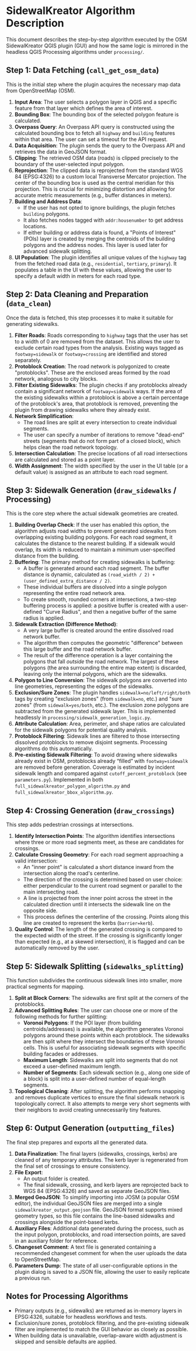 # SidewalKreator Algorithm Description

This document describes the step-by-step algorithm executed by the OSM SidewalKreator QGIS plugin (GUI) and how the same logic is mirrored in the headless QGIS Processing algorithms under `processing/`.

## Step 1: Data Fetching (`call_get_osm_data`)

This is the initial step where the plugin acquires the necessary map data from OpenStreetMap (OSM).

1.  **Input Area**: The user selects a polygon layer in QGIS and a specific feature from that layer which defines the area of interest.
2.  **Bounding Box**: The bounding box of the selected polygon feature is calculated.
3.  **Overpass Query**: An Overpass API query is constructed using the calculated bounding box to fetch all `highway` and `building` features within that area. The user can set a timeout for the API request.
4.  **Data Acquisition**: The plugin sends the query to the Overpass API and retrieves the data in GeoJSON format.
5.  **Clipping**: The retrieved OSM data (roads) is clipped precisely to the boundary of the user-selected input polygon.
6.  **Reprojection**: The clipped data is reprojected from the standard WGS 84 (EPSG:4326) to a custom local Transverse Mercator projection. The center of the bounding box is used as the central meridian for this projection. This is crucial for minimizing distortion and allowing for accurate metric measurements (e.g., buffer distances in meters).
7.  **Building and Address Data**:
    *   If the user has not opted to ignore buildings, the plugin fetches `building` polygons.
    *   It also fetches nodes tagged with `addr:housenumber` to get address locations.
    *   If either building or address data is found, a "Points of Interest" (POIs) layer is created by merging the centroids of the building polygons and the address nodes. This layer is used later for advanced sidewalk splitting.
8.  **UI Population**: The plugin identifies all unique values of the `highway` tag from the fetched road data (e.g., `residential`, `tertiary`, `primary`). It populates a table in the UI with these values, allowing the user to specify a default width in meters for each road type.

## Step 2: Data Cleaning and Preparation (`data_clean`)

Once the data is fetched, this step processes it to make it suitable for generating sidewalks.

1.  **Filter Roads**: Roads corresponding to `highway` tags that the user has set to a width of 0 are removed from the dataset. This allows the user to exclude certain road types from the analysis. Existing ways tagged as `footway=sidewalk` or `footway=crossing` are identified and stored separately.
2.  **Protoblock Creation**: The road network is polygonized to create "protoblocks". These are the enclosed areas formed by the road network, analogous to city blocks.
3.  **Filter Existing Sidewalks**: The plugin checks if any protoblocks already contain a significant network of `footway=sidewalk` ways. If the area of the existing sidewalks within a protoblock is above a certain percentage of the protoblock's area, that protoblock is removed, preventing the plugin from drawing sidewalks where they already exist.
4.  **Network Simplification**:
    *   The road lines are split at every intersection to create individual segments.
    *   The user can specify a number of iterations to remove "dead-end" streets (segments that do not form part of a closed block), which helps clean the road network topology.
5.  **Intersection Calculation**: The precise locations of all road intersections are calculated and stored as a point layer.
6.  **Width Assignment**: The width specified by the user in the UI table (or a default value) is assigned as an attribute to each road segment.

## Step 3: Sidewalk Generation (`draw_sidewalks` / Processing)

This is the core step where the actual sidewalk geometries are created.

1.  **Building Overlap Check**: If the user has enabled this option, the algorithm adjusts road widths to prevent generated sidewalks from overlapping existing building polygons. For each road segment, it calculates the distance to the nearest building. If a sidewalk would overlap, its width is reduced to maintain a minimum user-specified distance from the building.
2.  **Buffering**: The primary method for creating sidewalks is buffering:
    *   A buffer is generated around each road segment. The buffer distance is dynamic, calculated as `(road_width / 2) + (user_defined_extra_distance / 2)`.
    *   These individual buffers are dissolved into a single polygon representing the entire road network area.
    *   To create smooth, rounded corners at intersections, a two-step buffering process is applied: a positive buffer is created with a user-defined "Curve Radius", and then a negative buffer of the same radius is applied.
3.  **Sidewalk Extraction (Difference Method)**:
    *   A very large buffer is created around the entire dissolved road network buffer.
    *   The algorithm then computes the geometric "difference" between this large buffer and the road network buffer.
    *   The result of the difference operation is a layer containing the polygons that fall *outside* the road network. The largest of these polygons (the area surrounding the entire map extent) is discarded, leaving only the internal polygons, which are the sidewalks.
4.  **Polygon to Line Conversion**: The sidewalk polygons are converted into line geometries, representing the edges of the sidewalks.
5.  **Exclusion/Sure Zones**: The plugin handles `sidewalk=no/left/right/both` tags by creating "exclusion zones" (from `sidewalk=no`, etc.) and "sure zones" (from `sidewalk=yes/both`, etc.). The exclusion zone polygons are subtracted from the generated sidewalk layer. This is implemented headlessly in `processing/sidewalk_generation_logic.py`.
6.  **Attribute Calculation**: Area, perimeter, and shape ratios are calculated for the sidewalk polygons for potential quality analysis.
7.  **Protoblock Filtering**: Sidewalk lines are filtered to those intersecting dissolved protoblocks to remove disjoint segments. Processing algorithms do this automatically.
8.  **Pre-existing Sidewalk Filtering**: To avoid drawing where sidewalks already exist in OSM, protoblocks already “filled” with `footway=sidewalk` are removed before generation. Coverage is estimated by incident sidewalk length and compared against `cutoff_percent_protoblock` (see `parameters.py`). Implemented in both `full_sidewalkreator_polygon_algorithm.py` and `full_sidewalkreator_bbox_algorithm.py`.

## Step 4: Crossing Generation (`draw_crossings`)

This step adds pedestrian crossings at intersections.

1.  **Identify Intersection Points**: The algorithm identifies intersections where three or more road segments meet, as these are candidates for crossings.
2.  **Calculate Crossing Geometry**: For each road segment approaching a valid intersection:
    *   An "inner point" is calculated a short distance inward from the intersection along the road's centerline.
    *   The direction of the crossing is determined based on user choice: either perpendicular to the current road segment or parallel to the main intersecting road.
    *   A line is projected from the inner point across the street in the calculated direction until it intersects the sidewalk line on the opposite side.
    *   This process defines the centerline of the crossing. Points along this line are created to represent the kerbs (`barrier=kerb`).
3.  **Quality Control**: The length of the generated crossing is compared to the expected width of the street. If the crossing is significantly longer than expected (e.g., at a skewed intersection), it is flagged and can be automatically removed by the user.

## Step 5: Sidewalk Splitting (`sidewalks_splitting`)

This function subdivides the continuous sidewalk lines into smaller, more practical segments for mapping.

1.  **Split at Block Corners**: The sidewalks are first split at the corners of the protoblocks.
2.  **Advanced Splitting Rules**: The user can choose one or more of the following methods for further splitting:
    *   **Voronoi Polygons**: If the POI layer (from building centroids/addresses) is available, the algorithm generates Voronoi polygons around these points within each protoblock. The sidewalks are then split where they intersect the boundaries of these Voronoi cells. This is useful for associating sidewalk segments with specific building facades or addresses.
    *   **Maximum Length**: Sidewalks are split into segments that do not exceed a user-defined maximum length.
    *   **Number of Segments**: Each sidewalk section (e.g., along one side of a block) is split into a user-defined number of equal-length segments.
3.  **Topological Cleaning**: After splitting, the algorithm performs snapping and removes duplicate vertices to ensure the final sidewalk network is topologically correct. It also attempts to merge very short segments with their neighbors to avoid creating unnecessarily tiny features.

## Step 6: Output Generation (`outputting_files`)

The final step prepares and exports all the generated data.

1.  **Data Finalization**: The final layers (sidewalks, crossings, kerbs) are cleaned of any temporary attributes. The kerb layer is regenerated from the final set of crossings to ensure consistency.
2.  **File Export**:
    *   An output folder is created.
    *   The final sidewalk, crossing, and kerb layers are reprojected back to WGS 84 (EPSG:4326) and saved as separate GeoJSON files.
3.  **Merged GeoJSON**: To simplify importing into JOSM (a popular OSM editor), the individual GeoJSON files are merged into a single `sidewalkreator_output.geojson` file. GeoJSON format supports mixed geometry types, so this file contains the line-based sidewalks and crossings alongside the point-based kerbs.
4.  **Auxiliary Files**: Additional data generated during the process, such as the input polygon, protoblocks, and road intersection points, are saved in an auxiliary folder for reference.
5.  **Changeset Comment**: A text file is generated containing a recommended changeset comment for when the user uploads the data to OpenStreetMap.
6.  **Parameters Dump**: The state of all user-configurable options in the plugin dialog is saved to a JSON file, allowing the user to easily replicate a previous run.

## Notes for Processing Algorithms

- Primary outputs (e.g., sidewalks) are returned as in-memory layers in EPSG:4326, suitable for headless workflows and tests.
- Exclusion/sure zones, protoblock filtering, and the pre-existing sidewalk filter are implemented to match the GUI behavior as closely as possible.
- When building data is unavailable, overlap-aware width adjustment is skipped and sensible defaults are applied.
